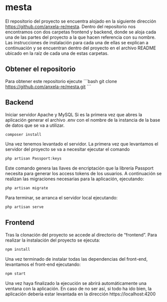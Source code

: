 # mesta
El repositorio del proyecto se encuentra alojado en la siguiente dirección https://github.com/anxela-re/mesta. Dentro del repositorio nos encontramos con dos carpetas frontend y backend, donde se aloja cada una de las partes del proyecto a la que hacen referencia con su nombre. Las instrucciones de instalación para cada una de ellas se explican a continuación y se encuentran dentro del proyecto en el archivo README ubicado en la raíz de cada una de estas carpetas.

## Obtener el repositorio 
Para obtener este repositorio ejecute
´´´bash
git clone https://github.com/anxela-re/mesta.git
´´´
## Backend 

Iniciar servidor Apache y MySQL
Si es la primera vez que abres la aplicación generar el archivo .env con el nombre de la instancia de la base de datos que se va a utilizar.

```bash
composer install
```
Una vez tenemos levantado el servidor. La primera vez que levantamos el servidor del proyecto se va a necesitar ejecutar el comando

```bash
php artisan Passport:keys
```
Este comando genera las llaves de encriptación que la librería Passport necesita para generar los access tokens de los usuarios. A continuación se realizan las migraciones necesarias para la aplicación, ejecutando:

```bash
php artisan migrate
```
Para terminar, se arranca el servidor local ejecutando:

```bash
php artisan serve
```

## Frontend
Tras la clonación del proyecto se accede al directorio de “frontend”. Para realizar la instalación del proyecto se ejecuta:

```bash
npm install
```

Una vez terminado de instalar todas las dependencias del front-end, levantamos el front-end ejecutando:

```bash
npm start
```

Una vez haya finalizado la ejecución se abrirá automáticamente una ventana con la aplicación. En caso de no ser así, si todo ha ido bien, la aplicación debería estar levantada en la dirección https://localhost:4200 